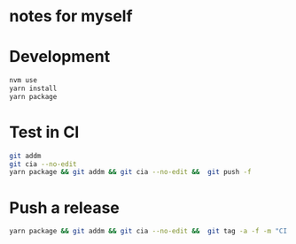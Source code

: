 # notes for myself

# Development

```bash
nvm use
yarn install
yarn package
```

# Test in CI

```bash
git addm
git cia --no-edit
yarn package && git addm && git cia --no-edit &&  git push -f
```

# Push a release

```bash
yarn package && git addm && git cia --no-edit &&  git tag -a -f -m "CI builds from url" v1.3.0 && git push -f --follow-tags
```
